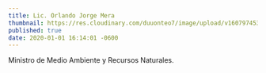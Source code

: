 ```yaml
---
title: Lic. Orlando Jorge Mera
thumbnail: https://res.cloudinary.com/duuonteo7/image/upload/v1607974534/Profesores%20Instituto/ministro_medioambiente_ojm-200x300_1_-removebg-preview.png
published: true
date: 2020-01-01 16:14:01 -0600
---
```


Ministro de Medio Ambiente y Recursos Naturales.
